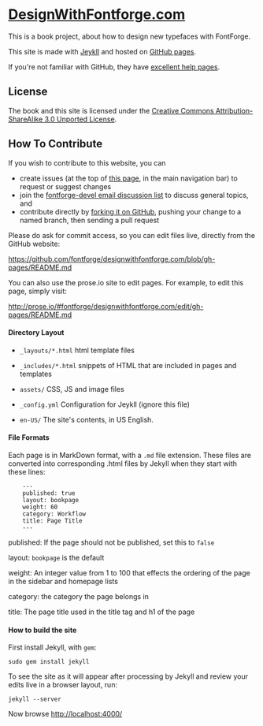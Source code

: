 [DesignWithFontforge.com](http://designwithfontforge.com)
=======================

This is a book project, about how to design new typefaces with FontForge.

This site is made with [Jeykll](https://github.com/mojombo/jekyll/wiki/Usage) and hosted on [GitHub pages](http://pages.github.com).

If you're not familiar with GitHub, they have [excellent help pages](https://help.github.com).

## License

The book and this site is licensed under the [Creative Commons Attribution-ShareAlike 3.0 Unported License](http://creativecommons.org/licenses/by-sa/3.0/).

## How To Contribute

If you wish to contribute to this website, you can

* create issues (at the top of [this page](//github.com/fontforge/designwithfontforge.com), in the main navigation bar) to request or suggest changes
* join the [fontforge-devel email discussion list](//fontforge.10959.n7.nabble.com/Developer-f3.html) to discuss general topics, and 
* contribute directly by [forking it on GitHub](https://help.github.com), pushing your change to a named branch, then sending a pull request

Please do ask for commit access, so you can edit files live, directly from the GitHub website:

https://github.com/fontforge/designwithfontforge.com/blob/gh-pages/README.md

You can also use the prose.io site to edit pages. For example, to edit this page, simply visit:

http://prose.io/#fontforge/designwithfontforge.com/edit/gh-pages/README.md

#### Directory Layout

- `_layouts/*.html` html template files

- `_includes/*.html` snippets of HTML that are included in pages and templates

- `assets/` CSS, JS and image files

- `_config.yml` Configuration for Jeykll (ignore this file)

- `en-US/` The site's contents, in US English. 

#### File Formats

Each page is in MarkDown format, with a `.md` file extension. These files are converted into corresponding .html files by Jekyll when they start with these lines:

```
    ---
    published: true
    layout: bookpage
    weight: 60
    category: Workflow
    title: Page Title
    ---
```

published: If the page should not be published, set this to `false`

layout: `bookpage` is the default

weight: An integer value from 1 to 100 that effects the ordering of the page in the sidebar and homepage lists

category: the category the page belongs in

title: The page title used in the title tag and h1 of the page

#### How to build the site

First install Jekyll, with `gem`:

    sudo gem install jekyll

To see the site as it will appear after processing by Jekyll and review your edits live in a browser layout, run:

    jekyll --server

Now browse [http://localhost:4000/](http://localhost:4000/)
